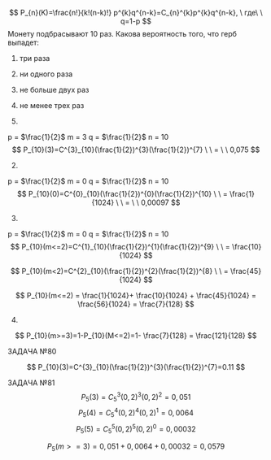 $$
P_{n}(K)=\frac{n!}{k!(n-k)!} p^{k}q^{n-k}=C_{n}^{k}p^{k}q^{n-k}, \ где\ \ q=1-p
$$
Монету подбрасывают 10 раз. Какова вероятность того, что герб выпадет: 
1) три раза 
2) ни одного раза  
3) не больше двух раз 
4) не менее трех раз

1)
p = $\frac{1}{2}$
m = $3$
q = $\frac{1}{2}$
n = $10$
$$
P_{10}(3)=C^{3}_{10}(\frac{1}{2})^{3}(\frac{1}{2})^{7} \ \ = \ \ 0,075
$$

2)
p = $\frac{1}{2}$
m = $0$
q = $\frac{1}{2}$
n = $10$
$$
P_{10}(0)=C^{0}_{10}(\frac{1}{2})^{0}(\frac{1}{2})^{10} \ \ = \frac{1}{1024} \ \ = \ \ 0,00097
$$

3)
p = $\frac{1}{2}$
m = $0$
q = $\frac{1}{2}$
n = $10$
$$
P_{10}(m<=2)=C^{1}_{10}(\frac{1}{2})^{1}(\frac{1}{2})^{9} \ \ = \frac{10}{1024}
$$

$$
P_{10}(m<2)=C^{2}_{10}(\frac{1}{2})^{2}(\frac{1}{2})^{8} \ \ = \frac{45}{1024}
$$

$$
P_{10}(m<=2) = \frac{1}{1024}+ \frac{10}{1024} + \frac{45}{1024} = \frac{56}{1024} = \frac{7}{128}
$$

4)
$$
P_{10}(m>=3)=1-P_{10}(M<=2)=1- \frac{7}{128} = \frac{121}{128}
$$


ЗАДАЧА №80

$$
P_{10}(3)=C^{3}_{10}(\frac{1}{2})^{3}(\frac{1}{2})^{7}=0.11
$$

ЗАДАЧА №81
$$
P_{5}(3)=C^{3}_{5}(0,2)^{3}(0,2)^{2}=0,051
$$
$$
P_{5}(4)=C^{4}_{5}(0,2)^{4}(0,2)^{1}=0,0064
$$
$$
P_{5}(5)=C^{5}_{5}(0,2)^{5}(0,2)^{0}=0,00032
$$

$$
P_{5}(m>=3)=0,051+0,0064+0,00032=0,0579
$$


